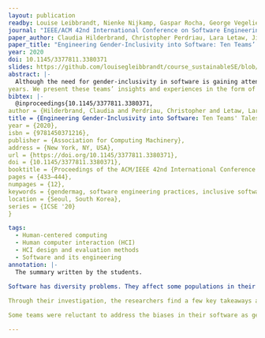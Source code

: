 ```yaml
---
layout: publication
readby: Louise Leibbrandt, Nienke Nijkamp, Gaspar Rocha, George Vegelien
journal: "IEEE/ACM 42nd International Conference on Software Engineering (ICSE)"
paper_author: Claudia Hilderbrand, Christopher Perdriau, Lara Letaw, Jillian Emard, Zoe Steine-Hanson, Margaret Burnet, Anita Sarma
paper_title: "Engineering Gender-Inclusivity into Software: Ten Teams’ Tales from the Trenches"
year: 2020
doi: 10.1145/3377811.3380371
slides: https://github.com/louisegleibbrandt/course_sustainableSE/blob/main/_literature_review_2023/Group%202.pptx.pdf
abstract: |-
  Although the need for gender-inclusivity in software is gaining attention among SE researchers and SE practitioners, and at least one method (GenderMag) has been published to help, little has been reported on how to make such methods work in real-world settings. Real-world teams are ever-mindful of the practicalities of adding new methods on top of their existing processes. For example, how can they keep the time costs viable? How can they maximize impacts of using it? What about controversies that can arise in talking about gender? To find out how software teams “in the trenches” handle these and similar questions, we collected the GenderMag-based processes of 10 real-world software teams— more than 50 people—for periods ranging from 5 months to 3.5
years. We present these teams’ insights and experiences in the form of 9 practices, 2 potential pitfalls, and 2 open issues, so as to provide their insights to other real-world software teams trying to engineer gender-inclusivity into their software products.
bibtex: |-
  @inproceedings{10.1145/3377811.3380371,
author = {Hilderbrand, Claudia and Perdriau, Christopher and Letaw, Lara and Emard, Jillian and Steine-Hanson, Zoe and Burnett, Margaret and Sarma, Anita},
title = {Engineering Gender-Inclusivity into Software: Ten Teams' Tales from the Trenches},
year = {2020},
isbn = {9781450371216},
publisher = {Association for Computing Machinery},
address = {New York, NY, USA},
url = {https://doi.org/10.1145/3377811.3380371},
doi = {10.1145/3377811.3380371},
booktitle = {Proceedings of the ACM/IEEE 42nd International Conference on Software Engineering},
pages = {433–444},
numpages = {12},
keywords = {gendermag, software engineering practices, inclusive software},
location = {Seoul, South Korea},
series = {ICSE '20}
}

tags:
  - Human-centered computing
  - Human computer interaction (HCI)
  - HCI design and evaluation methods
  - Software and its engineering
annotation: |-
  The summary written by the students.
  
Software has diversity problems. They affect some populations in their ability to be productive with, or even use software. A lot of these issues are related to gender inclusivity. Although there are proven methods on how to engineer gender inclusivity into software, there are few studies on the real-world application of these methods.This paper provides an evaluation of GenderMag, a software inspection method to include gender inclusivity in software engineering. GenderMag evaluates user stories using 3 personas: Tim, Pat, and Abi. The personas are walked through the steps in the user stories using a Cognitive Walkthrough, asking several subquestions designed to consider the persona's possible issues with each step. The researchers investigate the integration of GenderMag into real-world teams’ practices through an Action Research based investigation. The research follows 10 software teams, 4 university based and 6 from companies. 

Through their investigation, the researchers find a few key takeaways and pitfalls when integrating GenderMag into existing software projects. Abi’s persona was most helpful in identifying possible pitfalls in the designed software. Her persona helped developers think about underlying problems they otherwise might have missed. Aside from evaluation, Abi’s persona turned out to be a useful communication tool. The investigation found that it was uncomfortable to talk about gender-based design issues. By thinking about what Abi might be able or not able to do, developers could talk and think about the shortcomings in their software without their own egos getting in the way. Another interesting takeaway was that Abi seemed to represent the most inclusive persona. By focusing on the Abi persona first, teams were able to create a more accessible product for a diverse userbase. Including many team members in learning sessions seemed useful, as more people became familiar with the method. Furthermore, in evaluation sessions, teams with many individuals had more perspectives brought up, which increased the completeness of the evaluation. However, this did slow down the process and so was deemed infeasible. These findings indicate that learning and doing have different goals and both gain value from adapting team size.The presence of decision-makers in learning sessions also showed good results, as teams without decision-making power were sometimes unable to communicate the need to fix these problems to the decision-makers, reducing productivity and efficacy.

Some teams were reluctant to address the biases in their software as gender biases, which falls in line with previous reports of teams wanting to “talk about gender without talking about gender”. The paper suggested that a further abstraction beyond gender to computer efficacy may resolve the issues that software teams had with the gendering the personas.

---
```


<!--mandatory fields: paper_title, readby, paper_author, journal, year, doi or preprint or arxiv, slides (if you have), abstract, annotation -->

